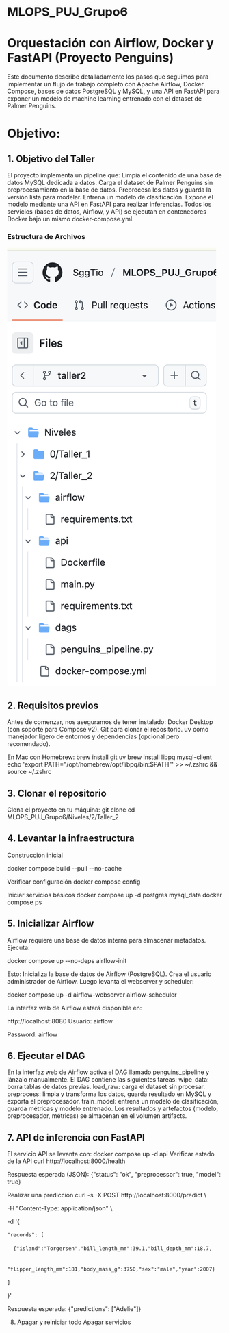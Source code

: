 # MLOPS_PUJ_Grupo6
# Orquestación con Airflow, Docker y FastAPI (Proyecto Penguins)
Este documento describe detalladamente los pasos que seguimos para implementar un flujo de trabajo completo con Apache Airflow, Docker Compose, bases de datos PostgreSQL y MySQL, y una API en FastAPI para exponer un modelo de machine learning entrenado con el dataset de Palmer Penguins.
# Objetivo: 
## 1. Objetivo del Taller
El proyecto implementa un pipeline que:
Limpia el contenido de una base de datos MySQL dedicada a datos.
Carga el dataset de Palmer Penguins sin preprocesamiento en la base de datos.
Preprocesa los datos y guarda la versión lista para modelar.
Entrena un modelo de clasificación.
Expone el modelo mediante una API en FastAPI para realizar inferencias.
Todos los servicios (bases de datos, Airflow, y API) se ejecutan en contenedores Docker bajo un mismo docker-compose.yml.

### Estructura de Archivos
![Estructura de archivos del proyecto](Niveles/2/Taller_2/images/archivos.png)

## 2. Requisitos previos
Antes de comenzar, nos aseguramos de tener instalado:
Docker Desktop (con soporte para Compose v2).
Git para clonar el repositorio.
uv como manejador ligero de entornos y dependencias (opcional pero recomendado).

En Mac con Homebrew:
brew install git uv
brew install libpq mysql-client
echo 'export PATH="/opt/homebrew/opt/libpq/bin:$PATH"' >> ~/.zshrc && source ~/.zshrc
 
## 3. Clonar el repositorio
Clona el proyecto en tu máquina:
git clone <url-del-repositorio>
cd MLOPS_PUJ_Grupo6/Niveles/2/Taller_2
 
## 4. Levantar la infraestructura
Construcción inicial
 
docker compose build --pull --no-cache

Verificar configuración
docker compose config
 
Iniciar servicios básicos
docker compose up -d postgres mysql_data
docker compose ps
 
## 5. Inicializar Airflow
Airflow requiere una base de datos interna para almacenar metadatos.
Ejecuta:
 
docker compose up --no-deps airflow-init

Esto:
Inicializa la base de datos de Airflow (PostgreSQL).
Crea el usuario administrador de Airflow.
Luego levanta el webserver y scheduler:
 
docker compose up -d airflow-webserver airflow-scheduler
 
La interfaz web de Airflow estará disponible en:
 
http://localhost:8080
Usuario: airflow

Password: airflow
 
## 6. Ejecutar el DAG
En la interfaz web de Airflow activa el DAG llamado penguins_pipeline y lánzalo manualmente.
El DAG contiene las siguientes tareas:
wipe_data: borra tablas de datos previas.
load_raw: carga el dataset sin procesar.
preprocess: limpia y transforma los datos, guarda resultado en MySQL y exporta el preprocesador.
train_model: entrena un modelo de clasificación, guarda métricas y modelo entrenado.
Los resultados y artefactos (modelo, preprocesador, métricas) se almacenan en el volumen artifacts.
## 7. API de inferencia con FastAPI
El servicio API se levanta con:
 docker compose up -d api
 Verificar estado de la API
 curl http://localhost:8000/health

Respuesta esperada (JSON):
{"status": "ok", "preprocessor": true, "model": true}

Realizar una predicción
curl -s -X POST http://localhost:8000/predict \

  -H "Content-Type: application/json" \

  -d '{

    "records": [

      {"island":"Torgersen","bill_length_mm":39.1,"bill_depth_mm":18.7,

       "flipper_length_mm":181,"body_mass_g":3750,"sex":"male","year":2007}

    ]

  }'

 
Respuesta esperada:
{"predictions": ["Adelie"]}

 
8. Apagar y reiniciar todo
Apagar servicios
 
